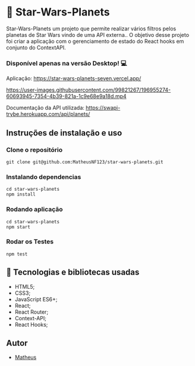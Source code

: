  # :rocket: Star-Wars-Planets

Star-Wars-Planets um projeto que permite realizar vários filtros pelos planetas de Star Wars vindo de uma API externa..
O objetivo desse projeto foi criar a aplicação com o gerenciamento de estado do React hooks em conjunto do ContextAPI.


### Disponível apenas na versão Desktop! :computer:

Aplicação: https://star-wars-planets-seven.vercel.app/

https://user-images.githubusercontent.com/99821267/196955274-60693945-7354-4b39-821a-1c9e68e9a18d.mp4

Documentação da API utilizada: https://swapi-trybe.herokuapp.com/api/planets/

## Instruções de instalação e uso

### Clone o repositório
```
git clone git@github.com:MatheusNF123/star-wars-planets.git
```

### Instalando dependencias
```
cd star-wars-planets
npm install
```

### Rodando aplicação
```
cd star-wars-planets
npm start
```

### Rodar os Testes
```
npm test
```

## :wrench: Tecnologias e bibliotecas usadas

- HTML5;
- CSS3;
- JavaScript ES6+;
- React;
- React Router;
- Context-API;
- React Hooks;


## Autor 
- [Matheus](https://github.com/MatheusNF123)

